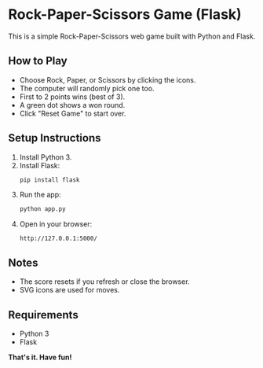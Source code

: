 # Rock-Paper-Scissors Game (Flask)

This is a simple Rock-Paper-Scissors web game built with Python and Flask.

## How to Play
- Choose Rock, Paper, or Scissors by clicking the icons.
- The computer will randomly pick one too.
- First to 2 points wins (best of 3).
- A green dot shows a won round.
- Click "Reset Game" to start over.

## Setup Instructions
1. Install Python 3.
2. Install Flask:
   ```bash
   pip install flask
   ```
3. Run the app:
   ```bash
   python app.py
   ```
4. Open in your browser:
   ```
   http://127.0.0.1:5000/
   ```

## Notes
- The score resets if you refresh or close the browser.
- SVG icons are used for moves.

## Requirements
- Python 3
- Flask


**That's it. Have fun!**
